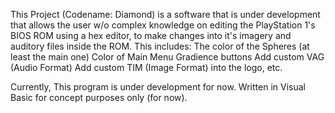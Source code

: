 This Project (Codename: Diamond)
is a software that is under development that allows the user w/o complex knowledge on editing the PlayStation 1's BIOS ROM using a hex editor, to make changes into it's imagery and auditory files inside the ROM.
This includes:
The color of the Spheres (at least the main one)
Color of Main Menu Gradience buttons
Add custom VAG (Audio Format)
Add custom TIM (Image Format) into the logo, etc.

Currently, This program is under development for now. Written in Visual Basic for concept purposes only (for now).
